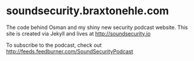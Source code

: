 # soundsecurity.braxtonehle.com
The code behind Osman and my shiny new security podcast website. This site is created via Jekyll and lives at http://soundsecurity.io 

To subscribe to the podcast, check out http://feeds.feedburner.com/SoundSecurityPodcast
